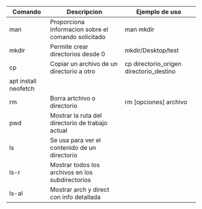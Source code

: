 | Comando              | Descripcion                                          | Ejemplo de uso                          |
| -------------------- | ---------------------------------------------------- | --------------------------------------- |
| man                  | Proporciona informacion sobre el comando solicitado  | man mkdir                               |
| mkdir                | Permite crear directorios desde 0                    | mkdir/Desktop/test                      |
| cp                   | Copiar un archivo de un directorio a otro            | cp directorio_origen directorio_destino |
| apt install neofetch |                                                      |                                         |
| rm                   | Borra artchivo o directorio                          | rm [opciones] archivo                   |
| pwd                  | Mostrar la ruta del directorio de trabajo actual     |                                         |
| ls                   | Se usa para ver el contenido de un directorio        |                                         |
| ls-r                 | Mostrar todos los archivos en los subdirectorios     |                                         |
| ls-al                | Mostrar arch y direct con info detallada             |                                         |
